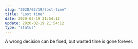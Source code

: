 ```yaml
---
slug: "2020/02/19/lost-time"
title: "Lost time"
date: 2020-02-19 21:54:12
update: 2020-02-19 21:54:12
type: "status"
---
```


A wrong decision can be fixed, but wasted time is gone forever.

